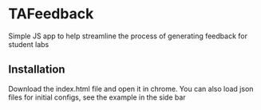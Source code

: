 # TAFeedback
Simple JS app to help streamline the process of generating feedback for student labs

## Installation

Download the index.html file and open it in chrome. You can also load json files for initial configs, see the example in the side bar
